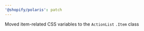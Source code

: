 ```yaml
---
'@shopify/polaris': patch
---
```


Moved item-related CSS variables to the `ActionList` `.Item` class
